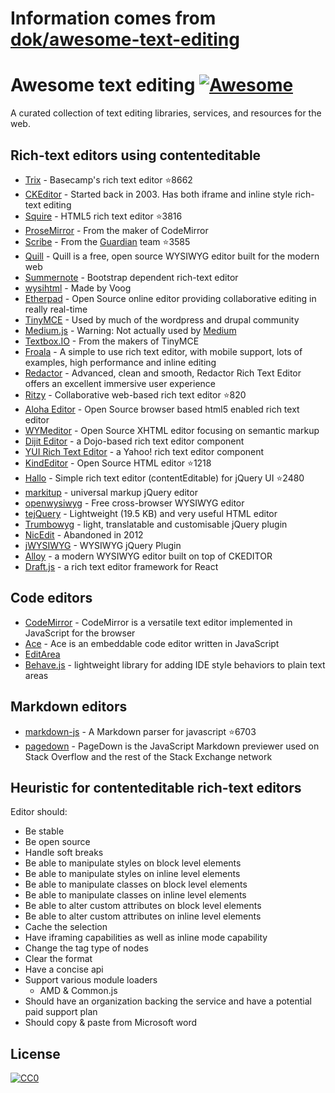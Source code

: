 # Information comes from [dok/awesome-text-editing](https://github.com/dok/awesome-text-editing)
# Awesome text editing [![Awesome](https://cdn.rawgit.com/sindresorhus/awesome/d7305f38d29fed78fa85652e3a63e154dd8e8829/media/badge.svg)](https://github.com/sindresorhus/awesome)
A curated collection of text editing libraries, services, and resources for the web.

## Rich-text editors using contenteditable

* [Trix](https://github.com/basecamp/trix) - Basecamp's rich text editor :star:8662
* [CKEditor](http://ckeditor.com/) - Started back in 2003. Has both iframe and inline style rich-text editing
* [Squire](https://github.com/neilj/Squire) - HTML5 rich text editor :star:3816
* [ProseMirror](http://prosemirror.net/) - From the maker of CodeMirror
* [Scribe](https://github.com/guardian/scribe) - From the [Guardian](http://www.theguardian.com/) team :star:3585
* [Quill](http://quilljs.com/) - Quill is a free, open source WYSIWYG editor built for the modern web
* [Summernote](http://summernote.org/) - Bootstrap dependent rich-text editor
* [wysihtml](http://wysihtml.com/) - Made by Voog
* [Etherpad](http://etherpad.org/) - Open Source online editor providing collaborative editing in really real-time
* [TinyMCE](http://www.tinymce.com/) - Used by much of the wordpress and drupal community
* [Medium.js](http://jakiestfu.github.io/Medium.js/docs/) - Warning: Not actually used by [Medium](https://medium.com/)
* [Textbox.IO](https://textbox.io/) - From the makers of TinyMCE
* [Froala](https://www.froala.com/wysiwyg-editor) - A simple to use rich text editor, with mobile support, lots of examples, high performance and inline editing
* [Redactor](http://imperavi.com/redactor/) - Advanced, clean and smooth, Redactor Rich Text Editor offers an excellent immersive user experience
* [Ritzy](https://github.com/ritzyed/ritzy) - Collaborative web-based rich text editor :star:820
* [Aloha Editor](http://www.alohaeditor.org/Content.Node/index.html) - Open Source browser based html5 enabled rich text editor
* [WYMeditor](http://www.wymeditor.org/) - Open Source XHTML editor focusing on semantic markup
* [Dijit Editor](http://dojotoolkit.org/) - a Dojo-based rich text editor component
* [YUI Rich Text Editor](http://yui.github.io/yui2/) - a Yahoo! rich text editor component
* [KindEditor](https://github.com/kindsoft/kindeditor) - Open Source HTML editor :star:1218
* [Hallo](https://github.com/bergie/hallo) - Simple rich text editor (contentEditable) for jQuery UI :star:2480
* [markitup](http://markitup.jaysalvat.com/home/) - universal markup jQuery editor
* [openwysiwyg](http://www.openwebware.com/) - Free cross-browser WYSIWYG editor
* [tejQuery](http://jqueryte.com/) - Lightweight (19.5 KB) and very useful HTML editor
* [Trumbowyg](http://alex-d.github.io/Trumbowyg/) - light, translatable and customisable jQuery plugin
* [NicEdit](http://nicedit.com/) - Abandoned in 2012
* [jWYSIWYG](https://github.com/akzhan/jwysiwyg) - WYSIWYG jQuery Plugin 
* [Alloy](http://alloyeditor.com/) - a modern WYSIWYG editor built on top of CKEDITOR
* [Draft.js](http://facebook.github.io/draft-js/) - a rich text editor framework for React

## Code editors

* [CodeMirror](https://codemirror.net/) - CodeMirror is a versatile text editor implemented in JavaScript for the browser
* [Ace](https://ace.c9.io/#nav=about) - Ace is an embeddable code editor written in JavaScript
* [EditArea](http://www.cdolivet.com/editarea/editarea/exemples/exemple_full.html)
* [Behave.js](http://jakiestfu.github.io/Behave.js/) - lightweight library for adding IDE style behaviors to plain text areas


## Markdown editors

* [markdown-js](https://github.com/evilstreak/markdown-js) - A Markdown parser for javascript :star:6703
* [pagedown](https://code.google.com/p/pagedown/wiki/PageDown) - PageDown is the JavaScript Markdown previewer used on Stack Overflow and the rest of the Stack Exchange network

## Heuristic for contenteditable rich-text editors

Editor should:
* Be stable
* Be open source
* Handle soft breaks
* Be able to manipulate styles on block level elements
* Be able to manipulate styles on inline level elements
* Be able to manipulate classes on block level elements
* Be able to manipulate classes on inline level elements
* Be able to alter custom attributes on block level elements
* Be able to alter custom attributes on inline level elements
* Cache the selection
* Have iframing capabilities as well as inline mode capability
* Change the tag type of nodes
* Clear the format
* Have a concise api
* Support various module loaders
    * AMD & Common.js
* Should have an organization backing the service and have a potential paid support plan
* Should copy & paste from Microsoft word


## License

[![CC0](http://i.creativecommons.org/p/zero/1.0/88x31.png)](http://creativecommons.org/publicdomain/zero/1.0/)

